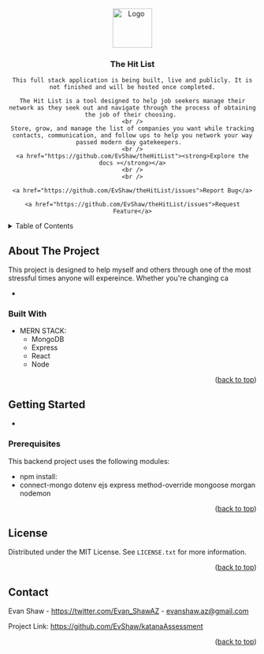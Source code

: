 <!-- Improved compatibility of back to top link: See: https://github.com/othneildrew/Best-README-Template/pull/73 -->
<a name="readme-top"></a>
<!--
*** Thanks for checking out the Best-README-Template. If you have a suggestion
*** that would make this better, please fork the repo and create a pull request
*** or simply open an issue with the tag "enhancement".
*** Don't forget to give the project a star!
*** Thanks again! Now go create something AMAZING! :D
-->



<!-- PROJECT SHIELDS -->
<!--
*** I'm using markdown "reference style" links for readability.
*** Reference links are enclosed in brackets [ ] instead of parentheses ( ).
*** See the bottom of this document for the declaration of the reference variables
*** for contributors-url, forks-url, etc. This is an optional, concise syntax you may use.
*** https://www.markdownguide.org/basic-syntax/#reference-style-links
-->
<!-- [![Contributors][contributors-shield]][contributors-url]
[![Forks][forks-shield]][forks-url]
[![Stargazers][stars-shield]][stars-url]
[![Issues][issues-shield]][issues-url]
[![MIT License][license-shield]][license-url]
[![LinkedIn][linkedin-shield]][linkedin-url] -->



<!-- PROJECT LOGO -->
<br />
<div align="center">
  <a href="https://https://github.com/EvShaw/theHitList">
    <img src="https://img.icons8.com/external-outline-stroke-bomsymbols-/344/external-crosshair-location-outline-outline-stroke-bomsymbols--2.png" alt="Logo" width="80" height="80">
  </a>

<h3 align="center">The Hit List</h3>

    This full stack application is being built, live and publicly. It is not finished and will be hosted once completed.
    
    The Hit List is a tool designed to help job seekers manage their network as they seek out and navigate through the process of obtaining the job of their choosing. 
    <br />
    Store, grow, and manage the list of companies you want while tracking contacts, communication, and follow ups to help you network your way passed modern day gatekeepers.  
    <br />
    <a href="https://github.com/EvShaw/theHitList"><strong>Explore the docs »</strong></a>
    <br />
    <br />

    <a href="https://github.com/EvShaw/theHitList/issues">Report Bug</a>
    
    <a href="https://github.com/EvShaw/theHitList/issues">Request Feature</a>

</div>



<!-- TABLE OF CONTENTS -->
<details>
  <summary>Table of Contents</summary>
  <ol>
    <li>
      <a href="#about-the-project">About The Project</a>
      <ul>
        <li><a href="#built-with">Built With:</a></li>
            <ul>
                <li>MERN Stack</li>
            </ul>
      </ul>
    </li>
    <li>
      <a href="#getting-started">Getting Started</a>
      <ul>
        <li><a href="#prerequisites">Prerequisites</a></li>
      </ul>
    </li>
    <li><a href="#license">License</a></li>
    <li><a href="#contact">Contact</a></li>
    <li><a href="#acknowledgments">Acknowledgments</a></li>
  </ol>
</details>



<!-- ABOUT THE PROJECT -->
## About The Project

This project is designed to help myself and others through one of the most stressful times anyone will expereince. Whether you're changing ca

* 


### Built With

* MERN STACK:
    <ul> 
    <li>MongoDB</li>
    <li>Express</li>
    <li>React</li>
    <li>Node</li>
    </ul>

<p align="right">(<a href="#readme-top">back to top</a>)</p>

<!-- GETTING STARTED -->
## Getting Started

* 

### Prerequisites

This backend project uses the following modules: 

* npm install:
* connect-mongo dotenv ejs express method-override mongoose morgan nodemon 

<p align="right">(<a href="#readme-top">back to top</a>)</p>





<!-- CONTRIBUTING -->
<!-- ## Contributing

Contributions are what make the open source community such an amazing place to learn, inspire, and create. Any contributions you make are **greatly appreciated**.

If you have a suggestion that would make this better, please fork the repo and create a pull request. You can also simply open an issue with the tag "enhancement".
Don't forget to give the project a star! Thanks again!

1. Fork the Project
2. Create your Feature Branch (`git checkout -b feature/AmazingFeature`)
3. Commit your Changes (`git commit -m 'Add some AmazingFeature'`)
4. Push to the Branch (`git push origin feature/AmazingFeature`)
5. Open a Pull Request

<p align="right">(<a href="#readme-top">back to top</a>)</p> -->



<!-- LICENSE -->
## License

Distributed under the MIT License. See `LICENSE.txt` for more information.

<p align="right">(<a href="#readme-top">back to top</a>)</p>



<!-- CONTACT -->
## Contact

Evan Shaw - https://twitter.com/Evan_ShawAZ - evanshaw.az@gmail.com

Project Link: https://github.com/EvShaw/katanaAssessment

<p align="right">(<a href="#readme-top">back to top</a>)</p>

